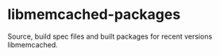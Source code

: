 libmemcached-packages
=====================

Source, build spec files and built packages for recent versions libmemcached.
